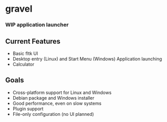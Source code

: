 # gravel
### WIP application launcher

## Current Features
- Basic fltk UI
- Desktop entry (Linux) and Start Menu (Windows) Application launching
- Calculator

## Goals
- Cross-platform support for Linux and Windows
- Debian package and Windows installer
- Good performance, even on slow systems
- Plugin support
- File-only configuration (no UI planned)
